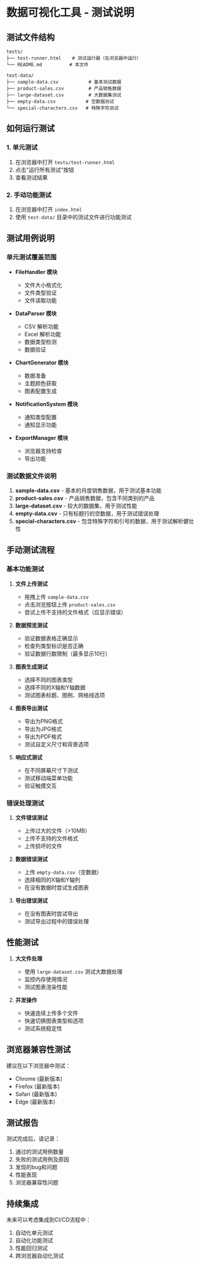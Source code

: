 # 数据可视化工具 - 测试说明

## 测试文件结构

```
tests/
├── test-runner.html    # 测试运行器（在浏览器中运行）
└── README.md          # 本文件

test-data/
├── sample-data.csv           # 基本测试数据
├── product-sales.csv         # 产品销售数据
├── large-dataset.csv         # 大数据集测试
├── empty-data.csv           # 空数据测试
└── special-characters.csv   # 特殊字符测试
```

## 如何运行测试

### 1. 单元测试

1. 在浏览器中打开 `tests/test-runner.html`
2. 点击"运行所有测试"按钮
3. 查看测试结果

### 2. 手动功能测试

1. 在浏览器中打开 `index.html`
2. 使用 `test-data/` 目录中的测试文件进行功能测试

## 测试用例说明

### 单元测试覆盖范围

- **FileHandler 模块**
  - 文件大小格式化
  - 文件类型验证
  - 文件读取功能

- **DataParser 模块**
  - CSV 解析功能
  - Excel 解析功能
  - 数据类型检测
  - 数据验证

- **ChartGenerator 模块**
  - 数据准备
  - 主题颜色获取
  - 图表配置生成

- **NotificationSystem 模块**
  - 通知类型配置
  - 通知显示功能

- **ExportManager 模块**
  - 浏览器支持检查
  - 导出功能

### 测试数据文件说明

1. **sample-data.csv** - 基本的月度销售数据，用于测试基本功能
2. **product-sales.csv** - 产品销售数据，包含不同类别的产品
3. **large-dataset.csv** - 较大的数据集，用于测试性能
4. **empty-data.csv** - 只有标题行的空数据，用于测试错误处理
5. **special-characters.csv** - 包含特殊字符和引号的数据，用于测试解析健壮性

## 手动测试流程

### 基本功能测试

1. **文件上传测试**
   - 拖拽上传 `sample-data.csv`
   - 点击浏览按钮上传 `product-sales.csv`
   - 尝试上传不支持的文件格式（应显示错误）

2. **数据预览测试**
   - 验证数据表格正确显示
   - 检查列类型标识是否正确
   - 验证数据行数限制（最多显示10行）

3. **图表生成测试**
   - 选择不同的图表类型
   - 选择不同的X轴和Y轴数据
   - 测试图表标题、图例、网格线选项

4. **图表导出测试**
   - 导出为PNG格式
   - 导出为JPG格式
   - 导出为PDF格式
   - 测试自定义尺寸和背景选项

5. **响应式测试**
   - 在不同屏幕尺寸下测试
   - 测试移动端菜单功能
   - 验证触摸交互

### 错误处理测试

1. **文件错误测试**
   - 上传过大的文件（>10MB）
   - 上传不支持的文件格式
   - 上传损坏的文件

2. **数据错误测试**
   - 上传 `empty-data.csv`（空数据）
   - 选择相同的X轴和Y轴列
   - 在没有数据时尝试生成图表

3. **导出错误测试**
   - 在没有图表时尝试导出
   - 测试导出过程中的错误处理

## 性能测试

1. **大文件处理**
   - 使用 `large-dataset.csv` 测试大数据处理
   - 监控内存使用情况
   - 测试图表渲染性能

2. **并发操作**
   - 快速连续上传多个文件
   - 快速切换图表类型和选项
   - 测试系统稳定性

## 浏览器兼容性测试

建议在以下浏览器中测试：

- Chrome (最新版本)
- Firefox (最新版本)
- Safari (最新版本)
- Edge (最新版本)

## 测试报告

测试完成后，请记录：

1. 通过的测试用例数量
2. 失败的测试用例及原因
3. 发现的bug和问题
4. 性能表现
5. 浏览器兼容性问题

## 持续集成

未来可以考虑集成到CI/CD流程中：

1. 自动化单元测试
2. 自动化功能测试
3. 性能回归测试
4. 跨浏览器自动化测试